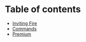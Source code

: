 # Table of contents

* [Inviting Fire](README.md)
* [Commands](commands.md)
* [Premium](2019-12-23-fire-premium.md)

